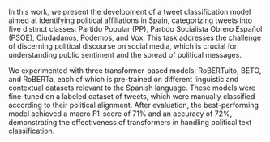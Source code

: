 In this work, we present the development of a tweet classification model aimed at identifying political affiliations in Spain, categorizing tweets into five distinct classes: Partido Popular (PP), Partido Socialista Obrero Español (PSOE), Ciudadanos, Podemos, and Vox. This task addresses the challenge of discerning political discourse on social media, which is crucial for understanding public sentiment and the spread of political messages.

We experimented with three transformer-based models: RoBERTuito, BETO, and RoBERTa, each of which is pre-trained on different linguistic and contextual datasets relevant to the Spanish language. These models were fine-tuned on a labeled dataset of tweets, which were manually classified according to their political alignment. After evaluation, the best-performing model achieved a macro F1-score of 71% and an accuracy of 72%, demonstrating the effectiveness of transformers in handling political text classification.
